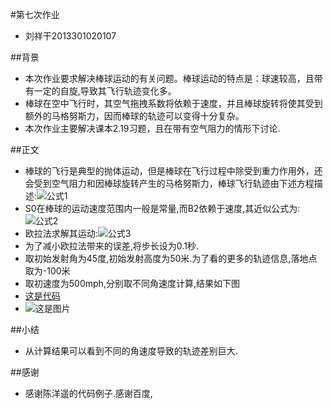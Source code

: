 #第七次作业
- 刘祥干2013301020107

##背景
- 本次作业要求解决棒球运动的有关问题。棒球运动的特点是：球速较高，且带有一定的自旋,导致其飞行轨迹变化多。
- 棒球在空中飞行时，其空气拖拽系数将依赖于速度，并且棒球旋转将使其受到额外的马格努斯力，因而棒球的轨迹可以变得十分复杂。
- 本次作业主要解决课本2.19习题，且在带有空气阻力的情形下讨论.

##正文
- 棒球的飞行是典型的抛体运动，但是棒球在飞行过程中除受到重力作用外，还会受到空气阻力和因棒球旋转产生的马格努斯力，棒球飞行轨迹由下述方程描述:![公式1](https://github.com/computationalphysics2013301020107/computationalphysics_N2013301020107/blob/master/chapter2/%E5%85%AC%E5%BC%8F1.png)
- S0在棒球的运动速度范围内一般是常量,而B2依赖于速度,其近似公式为:![公式2](https://github.com/computationalphysics2013301020107/computationalphysics_N2013301020107/blob/master/chapter2/%E5%85%AC%E5%BC%8F2.png)
- 欧拉法求解其运动:![公式3](https://github.com/computationalphysics2013301020107/computationalphysics_N2013301020107/blob/master/chapter2/%E5%85%AC%E5%BC%8F3.png)
- 为了减小欧拉法带来的误差,将步长设为0.1秒.
- 取初始发射角为45度,初始发射高度为50米.为了看的更多的轨迹信息,落地点取为-100米
- 取初速度为500mph,分别取不同角速度计算,结果如下图
- [这是代码](https://github.com/computationalphysics2013301020107/computationalphysics_N2013301020107/blob/master/chapter2/homework7.py)
- ![这是图片](https://github.com/computationalphysics2013301020107/computationalphysics_N2013301020107/blob/master/chapter2/homework7.png)

##小结
- 从计算结果可以看到不同的角速度导致的轨迹差别巨大.

##感谢
- 感谢陈洋遥的代码例子.感谢百度,
